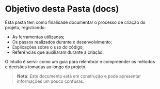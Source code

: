 # Objetivo desta Pasta (docs)

Esta pasta tem como finalidade documentar o processo de criação do projeto, registrando:

- As ferramentas utilizadas;
- Os passos realizados durante o desenvolvimento;
- Explicações sobre o uso do código;
- Referências que auxiliaram durante a criação.

O intuito é servir como um guia para relembrar e compreender os métodos e decisões tomadas ao longo do projeto.

> **Nota:** Este documento está em construção e pode apresentar informações um pouco confusas.